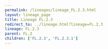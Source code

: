 ```yaml
---
permalink: /lineages/lineage_FL.2.3.html
layout: lineage_page
title: Lineage FL.2.3
redirect_to: ../lineage.html?lineage=FL.2.3
lineage: FL.2.3
parent: FL.2
children: ['FL.2.3', 'FL.2.3.1']
---
```

